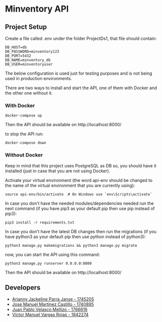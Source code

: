 # Minventory API

## Project Setup

Create a file called .env under the folder ProjectDs1, that file should contain:

```
DB_HOST=db
DB_PASSWORD=minventory123
DB_PORT=5432
DB_NAME=minventory_db
DB_USER=minventoryuser
```
The below configuration is used just for testing purposes and is not being used in production environments.

There are two ways to install and start the API, one of them with Docker and the other one without it.

### With Docker

```
docker-compose up
```

Then the API should be available on http://localhost:8000/

to stop the API run:

```
docker-compose down
```

### Without Docker

Keep in mind that this project uses PostgreSQL as DB so, you should have it installed (just in case that you are not using Docker).

Activate your virtual environment (the word api-env should be changed to the name of the virtual environment that you are currently using):

```
source api-env/bin/activate  # On Windows use `env\Scripts\activate`
```

In case you don't have the needed modules/dependencies needed run the next command (if you have pip3 as your default pip then use pip instead of pip3):

```
pip3 install -r requirements.txt
```

In case you don't have the latest DB changes then run the migrations (if you have python3 as your default pip then use python instead of python3):

```
python3 manage.py makemigrations && python3 manage.py migrate
```

now, you can start the API using this command:

```
python3 manage.py runserver 0.0.0.0:8000
```

Then the API should be available on http://localhost:8000/


## Developers
* [Arianny Jackeline Parra Janse - 1745205](https://github.com/AriannyJanse/) 
* [Jose Manuel Martinez Castillo - 1740895](https://github.com/jose0926/)
* [Juan Pablo Velasco Mellizo - 1766616](juan.mellizo@correounivalle.edu.co/)
* [Víctor Manuel Vargas Rojas - 1842274](https://github.com/Victorm0612/)

